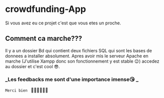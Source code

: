 # crowdfunding-App
Si vous avez eu ce projet c'est que vous etes un proche.

## Comment ca marche???

Il y a un dossier Bd qui contient deux fichiers SQL qui sont  les bases de donnees a installer absolument.
Apres avoir mis le serveur Apache en marche (J'utilise Xampp donc son fonctionnement y est stable 😉) accedez au dossier et c'est cool 😎.

### _Les feedbacks me sont d'une importance imense😘 _  

``Merci bien `` 🤲🏾👊🏾🤝🏾
